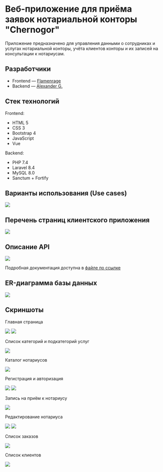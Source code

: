 # Веб-приложение для приёма заявок нотариальной конторы "Chernogor"

Приложение предназначено для управления данными о сотрудниках и услугах нотариальной конторы, учёта клиентов конторы и их записей на консультации к нотариусам.

## Разработчики

- Frontend — [Flamenrage](https://github.com/Flamenrage)
- Backend — [Alexander G.](https://github.com/Alexander-Goryaynov)

## Стек технологий

Frontend:
- HTML 5
- CSS 3
- Bootstrap 4
- JavaScript
- Vue

Backend:
- PHP 7.4
- Laravel 8.4
- MySQL 8.0
- Sanctum + Fortify

## Варианты использования (Use cases)

![](https://sun9-42.userapi.com/impg/oIbc1t-UmQKvkiNg9Dqvd7DCcQl7jwrrRUW-dw/3PGnEmNu9t4.jpg?size=1132x540&quality=95&sign=ab23bc89905f8d149d52f127b068efd3&type=album)

## Перечень страниц клиентского приложения

![](https://sun9-59.userapi.com/impg/ukpZ1DN9vUsrdLA3PAqWl9b_Hrbu4DCxRSXbAg/YPptBkNCNjs.jpg?size=857x258&quality=95&sign=f11c45033c16adb9e69571bbf75c0c55&type=album)

## Описание API

![](https://sun9-26.userapi.com/impg/I_wfi3zjFrePadKkQe3A0mK2wYOu5rSrDAGuEA/mvFIndPMAR4.jpg?size=989x550&quality=95&sign=5c71ca7dc616f636d1f42e03eb1a2e21&type=album)

Подробная документация доступна в [файле по ссылке](./routes/API-docs.ods)

## ER-диаграмма базы данных

![](https://sun9-3.userapi.com/impg/5bX0PBgM6xHGLxxm8jlAuUIJ99CpC_FuaIx3Tw/-z7KaCwImVo.jpg?size=1017x517&quality=95&sign=33cc95368fe51ff005d56df4c4d6ea23&type=album)

## Скриншоты

Главная страница

![](https://sun9-36.userapi.com/impg/NcIVKYysU87Im7R43V9PscJJRoyKon7VAhU0ug/Zg94Je7tYo8.jpg?size=1207x604&quality=95&sign=40526806da0bcdf8f7654d5a276e85bf&type=album)
![](https://sun9-55.userapi.com/impg/psZJF1tsyIaxMw_8Jbo5F_ZapVf2nIFLX3cvrg/5mN_4Z5t8nA.jpg?size=1172x751&quality=95&sign=2f980d5c6ed7670f9013d7154b346995&type=album)

Список категорий и подкатегорий услуг

![](https://sun9-17.userapi.com/impg/x3I_szILQ0eynkBHSLVmQ94bhJZa97eHNRiXgA/NTnYYXYuQ7w.jpg?size=1317x654&quality=95&sign=3dd49251c1f42e9bcae78b889ba1f9aa&type=album)

Каталог нотариусов

![](https://sun9-13.userapi.com/impg/A7QyEyz_JzEI35nGC4xfM2AMq2TxjJzd-itm1g/Kzry0Mv68xU.jpg?size=1035x521&quality=95&sign=a7e6e9dd520557e1c8302eb982332cdf&type=album)

Регистрация и авторизация

![](https://sun9-75.userapi.com/impg/VpY6fTFHOxfRPCEnL--YuBWXFiARxc6Kei6Jeg/ixoMO3HyfRo.jpg?size=669x656&quality=95&sign=966043bfed8d7304d9c74b4a11341844&type=album)
![](https://sun9-18.userapi.com/impg/NpZRcFwyML8q8YPn6nw6wCJ802aTv81ldyC09Q/vN04wRmOwn4.jpg?size=754x465&quality=95&sign=d276bee04701c5fc005eed43caefa0cf&type=album)

Запись на приём к нотариусу

![](https://sun9-66.userapi.com/impg/mwzm7Bcx788MIUemerkcS0-YD4Sht8DcroVQBg/zPVDGq8YXGA.jpg?size=660x701&quality=95&sign=1b409cebd89f568c5cae6211f86bc1be&type=album)

Редактирование нотариуса

![](https://sun9-29.userapi.com/impg/6XY_oxP5Q5dJPk2y4yKsIH9_XIOJnTOV-JoSYQ/Eqs8liLO79w.jpg?size=697x582&quality=95&sign=cc828b1e21036cc9f927a8b186864d5e&type=album)
![](https://sun9-73.userapi.com/impg/-sBq3UhUDyCh78I780Q4nEJqbxqZAL9hx7ofIw/X4qxl6-t7fQ.jpg?size=674x772&quality=95&sign=47363295432b8dd448deb99988629d27&type=album)

Список заказов

![](https://sun9-67.userapi.com/impg/rHjADwxJk7qQ0WUMXLqTYDPwh4m4maqA-1lULQ/wLqSY_8EyL8.jpg?size=1169x682&quality=95&sign=b80ede2c5adec3571edac3354a935e6c&type=album)

Список клиентов

![](https://sun9-32.userapi.com/impg/bp6Ap81Ihwl9EF4YF5rPqMPBug1_h2PekOZypg/k8WCABXYWsE.jpg?size=974x250&quality=95&sign=5c341239b7bf726e710131b82e70cb02&type=album)
